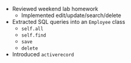 - Reviewed weekend lab homework
  - Implemented edit/update/search/delete
- Extracted SQL queries into an `Employee` class
  - `self.all`
  - `self.find`
  - `save`
  - `delete`
- Introduced `activerecord`
